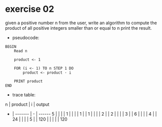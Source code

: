 # exercise 02

given a positive number n from the user, write an algorithm to compute the product of all positive integers smaller than or equal to n
print the result.

- pseudocode:

```
BEGIN
    Read n

    product <- 1

    FOR (i <- 1) TO n STEP 1 DO
        product <- product · i

    PRINT product
END
```

- trace table:

n | product | i | output
- | ------- | - | ------
5 |         |   |
  | 1       |   |
  |         | 1 |
  | 1       |   |
  |         | 2 |
  | 2       |   |
  |         | 3 |
  | 6       |   |
  |         | 4 |
  | 24      |   |
  |         | 5 |
  | 120     |   |
  |         |   | 120
